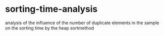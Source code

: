 # sorting-time-analysis
analysis of the influence of the number of duplicate elements in the sample on the sorting time by the heap sortmethod
